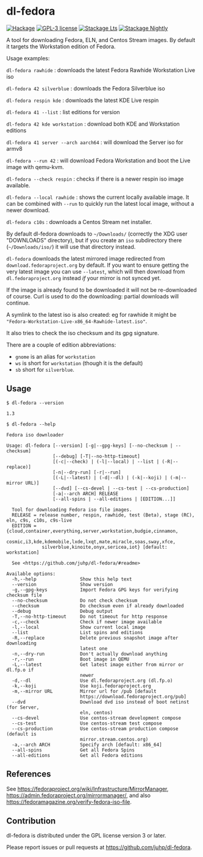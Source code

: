 # dl-fedora

[![Hackage](https://img.shields.io/hackage/v/dl-fedora.svg)](https://hackage.haskell.org/package/dl-fedora)
[![GPL-3 license](https://img.shields.io/badge/license-GPL--3-blue.svg)](LICENSE)
[![Stackage Lts](http://stackage.org/package/dl-fedora/badge/lts)](http://stackage.org/lts/package/dl-fedora)
[![Stackage Nightly](http://stackage.org/package/dl-fedora/badge/nightly)](http://stackage.org/nightly/package/dl-fedora)

A tool for downloading Fedora, ELN, and Centos Stream images.
By default it targets the Workstation edition of Fedora.

Usage examples:

`dl-fedora rawhide` : downloads the latest Fedora Rawhide Workstation Live iso

`dl-fedora 42 silverblue` : downloads the Fedora Silverblue iso

`dl-fedora respin kde` : downloads the latest KDE Live respin

`dl-fedora 41 --list` : list editions for version

`dl-fedora 42 kde workstation` : download both KDE and Workstation editions

`dl-fedora 41 server --arch aarch64` : will download the Server iso for armv8

`dl-fedora --run 42` : will download Fedora Workstation and boot the Live image with qemu-kvm.

`dl-fedora --check respin` : checks if there is a newer respin iso image
available.

`dl-fedora --local rawhide` : shows the current locally available image.
It can be combined with `--run` to quickly run the latest local image,
without a newer download.

`dl-fedora c10s` : downloads a Centos Stream net installer.

By default dl-fedora downloads to `~/Downloads/`
(correctly the XDG user "DOWNLOADS" directory),
but if you create an `iso` subdirectory there (`~/Downloads/iso/`)
it will use that directory instead.

`dl-fedora` downloads the latest mirrored image redirected from
`download.fedoraproject.org` by default.
If you want to ensure getting the very latest image you can use `--latest`,
which will then download from `dl.fedoraproject.org` instead
_if_ your mirror is not synced yet.

If the image is already found to be downloaded
it will not be re-downloaded of course.
Curl is used to do the downloading: partial downloads will continue.

A symlink to the latest iso is also created:
eg for rawhide it might be `"Fedora-Workstation-Live-x86_64-Rawhide-latest.iso"`.

It also tries to check the iso checksum and its gpg signature.

There are a couple of edition abbreviations:
- `gnome` is an alias for `workstation`
- `ws` is short for `workstation` (though it is the default)
- `sb` short for `silverblue`.

## Usage
`$ dl-fedora --version`

```
1.3
```
`$ dl-fedora --help`

```
Fedora iso downloader

Usage: dl-fedora [--version] [-g|--gpg-keys] [--no-checksum | --checksum]
                 [--debug] [-T|--no-http-timeout]
                 [(-c|--check) | (-l|--local) | --list | (-R|--replace)]
                 [-n|--dry-run] [-r|--run]
                 [(-L|--latest) | (-d|--dl) | (-k|--koji) | (-m|--mirror URL)]
                 [--dvd] [--cs-devel | --cs-test | --cs-production]
                 [-a|--arch ARCH] RELEASE
                 [--all-spins | --all-editions | [EDITION...]]

  Tool for downloading Fedora iso file images.
  RELEASE = release number, respin, rawhide, test (Beta), stage (RC), eln, c9s, c10s, c9s-live
  EDITION = {cloud,container,everything,server,workstation,budgie,cinnamon,
             cosmic,i3,kde,kdemobile,lxde,lxqt,mate,miracle,soas,sway,xfce,
             silverblue,kinoite,onyx,sericea,iot} [default: workstation]

  See <https://github.com/juhp/dl-fedora/#readme>

Available options:
  -h,--help                Show this help text
  --version                Show version
  -g,--gpg-keys            Import Fedora GPG keys for verifying checksum file
  --no-checksum            Do not check checksum
  --checksum               Do checksum even if already downloaded
  --debug                  Debug output
  -T,--no-http-timeout     Do not timeout for http response
  -c,--check               Check if newer image available
  -l,--local               Show current local image
  --list                   List spins and editions
  -R,--replace             Delete previous snapshot image after downloading
                           latest one
  -n,--dry-run             Don't actually download anything
  -r,--run                 Boot image in QEMU
  -L,--latest              Get latest image either from mirror or dl.fp.o if
                           newer
  -d,--dl                  Use dl.fedoraproject.org (dl.fp.o)
  -k,--koji                Use koji.fedoraproject.org
  -m,--mirror URL          Mirror url for /pub [default
                           https://download.fedoraproject.org/pub]
  --dvd                    Download dvd iso instead of boot netinst (for Server,
                           eln, centos)
  --cs-devel               Use centos-stream development compose
  --cs-test                Use centos-stream test compose
  --cs-production          Use centos-stream production compose (default is
                           mirror.stream.centos.org)
  -a,--arch ARCH           Specify arch [default: x86_64]
  --all-spins              Get all Fedora Spins
  --all-editions           Get all Fedora editions
```

## References
See <https://fedoraproject.org/wiki/Infrastructure/MirrorManager>,
<https://admin.fedoraproject.org/mirrormanager/>,
and also <https://fedoramagazine.org/verify-fedora-iso-file>.

## Contribution
dl-fedora is distributed under the GPL license version 3 or later.

Please report issues or pull requests at <https://github.com/juhp/dl-fedora>.
